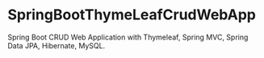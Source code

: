 # SpringBootThymeLeafCrudWebApp
Spring Boot CRUD Web Application with Thymeleaf, Spring MVC, Spring Data JPA, Hibernate, MySQL.
